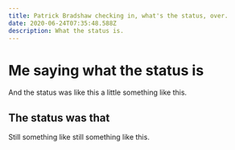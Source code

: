 ```yaml
---
title: Patrick Bradshaw checking in, what's the status, over.
date: 2020-06-24T07:35:48.588Z
description: What the status is.
---
```

# Me saying what the status is

And the status was like this a little something like this.

## The status was that

Still something like still something like this.